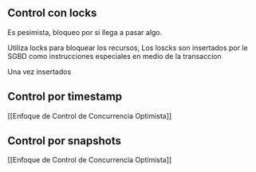 ## Control con locks
Es pesimista, bloqueo por si llega a pasar algo.

Utiliza locks para bloquear los recursos, Los loscks son insertados por le SGBD como instrucciones especiales en medio de la transaccion 

Una vez insertados 
## Control por timestamp 
[[Enfoque de Control de Concurrencia Optimista]]
## Control por snapshots
[[Enfoque de Control de Concurrencia Optimista]]